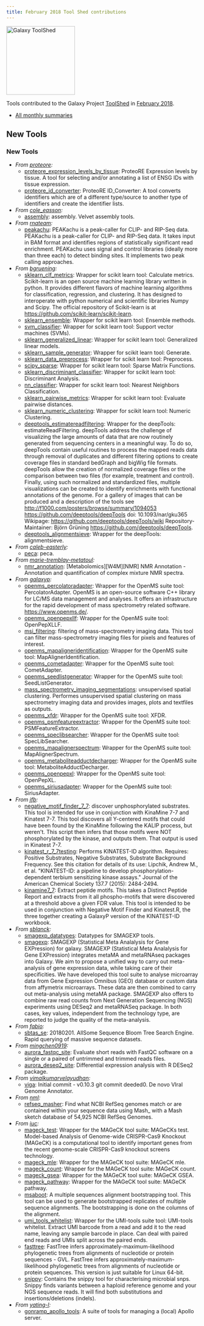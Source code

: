 ```yaml
---
title: February 2018 Tool Shed contributions
---
```


[<img class="float-right" src="/images/galaxy-logos/galaxy-toolshed-300.png" alt="Galaxy ToolShed" width="180">](http://toolshed.g2.bx.psu.edu/)

Tools contributed to the Galaxy Project [ToolShed](http://toolshed.g2.bx.psu.edu/) in [February 2018](/galaxy-updates/2018-03/).

* [All monthly summaries](/toolshed/contributions/)

## New Tools

### New Tools

* *From [proteore](https://toolshed.g2.bx.psu.edu/view/proteore):*
   * [proteore_expression_levels_by_tissue](https://toolshed.g2.bx.psu.edu/view/proteore/proteore_expression_levels_by_tissue):  ProteoRE Expression levels by tissue. A tool for selecting and/or annotating a list of ENSG IDs with tissue expression.
   * [proteore_id_converter](https://toolshed.g2.bx.psu.edu/view/proteore/proteore_id_converter):  ProteoRE ID_Converter: A tool converts identifiers which are of a different type/source to another type of identifiers and create the identifier lists.
* *From [cole_easson](https://toolshed.g2.bx.psu.edu/view/cole_easson):*
   * [assembly](https://toolshed.g2.bx.psu.edu/view/cole_easson/assembly):  assembly. Velvet assembly tools.
* *From [rnateam](https://toolshed.g2.bx.psu.edu/view/rnateam):*
   * [peakachu](https://toolshed.g2.bx.psu.edu/view/rnateam/peakachu):  PEAKachu is a peak-caller for CLIP- and RIP-Seq data. PEAKachu is a peak-caller for CLIP- and RIP-Seq data. It takes input in BAM format and identifies regions of statistically significant read enrichment.  PEAKachu uses signal and control libraries (ideally more than three each) to detect binding sites. It implements two peak calling approaches.
* *From [bgruening](https://toolshed.g2.bx.psu.edu/view/bgruening):*
   * [sklearn_clf_metrics](https://toolshed.g2.bx.psu.edu/view/bgruening/sklearn_clf_metrics):  Wrapper for scikit learn tool: Calculate metrics. Scikit-learn is an open source machine learning library written in python.  It provides different flavors of machine learning algorithms for classification,  regression, and clustering. It has designed to interoperate with python numerical  and scientific libraries Numpy and Scipy.    The official repository of Scikit-learn is at https://github.com/scikit-learn/scikit-learn.
   * [sklearn_ensemble](https://toolshed.g2.bx.psu.edu/view/bgruening/sklearn_ensemble):  Wrapper for scikit learn tool: Ensemble methods.
   * [svm_classifier](https://toolshed.g2.bx.psu.edu/view/bgruening/svm_classifier):  Wrapper for scikit learn tool: Support vector machines (SVMs).
   * [sklearn_generalized_linear](https://toolshed.g2.bx.psu.edu/view/bgruening/sklearn_generalized_linear):  Wrapper for scikit learn tool: Generalized linear models.
   * [sklearn_sample_generator](https://toolshed.g2.bx.psu.edu/view/bgruening/sklearn_sample_generator):  Wrapper for scikit learn tool: Generate.
   * [sklearn_data_preprocess](https://toolshed.g2.bx.psu.edu/view/bgruening/sklearn_data_preprocess):  Wrapper for scikit learn tool: Preprocess.
   * [scipy_sparse](https://toolshed.g2.bx.psu.edu/view/bgruening/scipy_sparse):  Wrapper for scikit learn tool: Sparse Matrix Functions.
   * [sklearn_discriminant_classifier](https://toolshed.g2.bx.psu.edu/view/bgruening/sklearn_discriminant_classifier):  Wrapper for scikit learn tool: Discriminant Analysis.
   * [nn_classifier](https://toolshed.g2.bx.psu.edu/view/bgruening/nn_classifier):  Wrapper for scikit learn tool: Nearest Neighbors Classification.
   * [sklearn_pairwise_metrics](https://toolshed.g2.bx.psu.edu/view/bgruening/sklearn_pairwise_metrics):  Wrapper for scikit learn tool: Evaluate pairwise distances.
   * [sklearn_numeric_clustering](https://toolshed.g2.bx.psu.edu/view/bgruening/sklearn_numeric_clustering):  Wrapper for scikit learn tool: Numeric Clustering.
   * [deeptools_estimatereadfiltering](https://toolshed.g2.bx.psu.edu/view/bgruening/deeptools_estimatereadfiltering):  Wrapper for the deepTools: estimateReadFiltering. deepTools address the challenge of visualizing the large amounts of data that  are now routinely generated from sequencing centers in a meaningful way. To do so,  deepTools contain useful routines to process the mapped reads data through removal of  duplicates and different filtering options to create coverage files in standard  bedGraph and bigWig file formats. deepTools allow the creation of normalized  coverage files or the comparison between two files (for example, treatment and control).    Finally, using such normalized and standardized files, multiple visualizations can be  created to identify enrichments with functional annotations of the genome.  For a gallery of images that can be produced and a description of the tools see http://f1000.com/posters/browse/summary/1094053    https://github.com/deeptools/deepTools  doi: 10.1093/nar/gku365  Wikipage: https://github.com/deeptools/deepTools/wiki    Repository-Maintainer: Björn Grüning    https://github.com/deeptools/deepTools.
   * [deeptools_alignmentsieve](https://toolshed.g2.bx.psu.edu/view/bgruening/deeptools_alignmentsieve):  Wrapper for the deepTools: alignmentsieve.
* *From [caleb-easterly](https://toolshed.g2.bx.psu.edu/view/caleb-easterly):*
   * [peca](https://toolshed.g2.bx.psu.edu/view/caleb-easterly/peca):  peca.
* *From [marie-tremblay-metatoul](https://toolshed.g2.bx.psu.edu/view/marie-tremblay-metatoul):*
   * [nmr_annotation](https://toolshed.g2.bx.psu.edu/view/marie-tremblay-metatoul/nmr_annotation):  [Metabolomics][W4M][NMR] NMR Annotation - Annotation and quantification of complex mixture NMR spectra.
* *From [galaxyp](https://toolshed.g2.bx.psu.edu/view/galaxyp):*
   * [openms_percolatoradapter](https://toolshed.g2.bx.psu.edu/view/galaxyp/openms_percolatoradapter):  Wrapper for the OpenMS suite tool: PercolatorAdapter. OpenMS is an open-source software C++ library for LC/MS data management and analyses. It offers an infrastructure for the rapid development of mass spectrometry related software.  https://www.openms.de/.
   * [openms_openpepxllf](https://toolshed.g2.bx.psu.edu/view/galaxyp/openms_openpepxllf):  Wrapper for the OpenMS suite tool: OpenPepXLLF.
   * [msi_filtering](https://toolshed.g2.bx.psu.edu/view/galaxyp/msi_filtering):  filtering of mass-spectrometry imaging data. This tool can filter mass-spectrometry imaging files for pixels and features of interest.
   * [openms_mapaligneridentification](https://toolshed.g2.bx.psu.edu/view/galaxyp/openms_mapaligneridentification):  Wrapper for the OpenMS suite tool: MapAlignerIdentification.
   * [openms_cometadapter](https://toolshed.g2.bx.psu.edu/view/galaxyp/openms_cometadapter):  Wrapper for the OpenMS suite tool: CometAdapter.
   * [openms_seedlistgenerator](https://toolshed.g2.bx.psu.edu/view/galaxyp/openms_seedlistgenerator):  Wrapper for the OpenMS suite tool: SeedListGenerator.
   * [mass_spectrometry_imaging_segmentations](https://toolshed.g2.bx.psu.edu/view/galaxyp/mass_spectrometry_imaging_segmentations):  unsupervised spatial clustering. Performes unsupervised spatial clustering on mass spectrometry imaging data and provides images, plots and textfiles as outputs.
   * [openms_xfdr](https://toolshed.g2.bx.psu.edu/view/galaxyp/openms_xfdr):  Wrapper for the OpenMS suite tool: XFDR.
   * [openms_psmfeatureextractor](https://toolshed.g2.bx.psu.edu/view/galaxyp/openms_psmfeatureextractor):  Wrapper for the OpenMS suite tool: PSMFeatureExtractor.
   * [openms_speclibsearcher](https://toolshed.g2.bx.psu.edu/view/galaxyp/openms_speclibsearcher):  Wrapper for the OpenMS suite tool: SpecLibSearcher.
   * [openms_mapalignerspectrum](https://toolshed.g2.bx.psu.edu/view/galaxyp/openms_mapalignerspectrum):  Wrapper for the OpenMS suite tool: MapAlignerSpectrum.
   * [openms_metaboliteadductdecharger](https://toolshed.g2.bx.psu.edu/view/galaxyp/openms_metaboliteadductdecharger):  Wrapper for the OpenMS suite tool: MetaboliteAdductDecharger.
   * [openms_openpepxl](https://toolshed.g2.bx.psu.edu/view/galaxyp/openms_openpepxl):  Wrapper for the OpenMS suite tool: OpenPepXL.
   * [openms_siriusadapter](https://toolshed.g2.bx.psu.edu/view/galaxyp/openms_siriusadapter):  Wrapper for the OpenMS suite tool: SiriusAdapter.
* *From [jfb](https://toolshed.g2.bx.psu.edu/view/jfb):*
   * [negative_motif_finder_7_7](https://toolshed.g2.bx.psu.edu/view/jfb/negative_motif_finder_7_7):  discover unphosphorylated substrates. This tool is intended for use in conjunction with KinaMine 7-7 and Kinatest 7-7.  This tool discovers all Y-centered motifs that could have been found by the KinaMine following the KALIP process, but weren't.  This script then infers that those motifs were NOT phosphorylated by the kinase, and outputs them.  That output is used in Kinatest 7-7.
   * [kinatest_r_7_7testing](https://toolshed.g2.bx.psu.edu/view/jfb/kinatest_r_7_7testing):  Performs KINATEST-ID algorithm. Requires: Positive Substrates, Negative Substrates, Substrate Background Frequency.  See this citation for details of its use: Lipchik, Andrew M., et al. "KINATEST-ID: a pipeline to develop phosphorylation-dependent terbium sensitizing kinase assays." Journal of the American Chemical Society 137.7 (2015): 2484-2494.
   * [kinamine7_7](https://toolshed.g2.bx.psu.edu/view/jfb/kinamine7_7):  Extract peptide motifs. This takes a Distinct Peptide Report and extracts from it all phospho-motifs that were discovered at a threshold above a given FDR value.  This tool is intended to be used in conjunction with Negative Motif Finder and Kinatest.R, the three together creating a GalaxyP version of the KINATEST-ID workbook.
* *From [sblanck](https://toolshed.g2.bx.psu.edu/view/sblanck):*
   * [smagexp_datatypes](https://toolshed.g2.bx.psu.edu/view/sblanck/smagexp_datatypes):  Datatypes for SMAGEXP tools.
   * [smagexp](https://toolshed.g2.bx.psu.edu/view/sblanck/smagexp):  SMAGEXP (Statistical Meta Analalysis for Gene EXPression) for galaxy. SMAGEXP (Statistical Meta Analalysis for Gene EXPression) integrates metaMA and metaRNAseq packages into Galaxy. We aim to propose a unified way to carry out meta-analysis of gene expression data, while taking care of their specificities.  We have developed this tool suite to analyse microarray data from Gene Expression Omnibus (GEO) database or custom data from affymetrix microarrays. These data are then combined to carry out meta-analysis using metaMA package. SMAGEXP also offers to combine raw read counts from Next Generation Sequencing (NGS) experiments using DESeq2 and metaRNASeq package. In both cases, key values, independent from the technology type, are reported to judge the quality of the meta-analysis.
* *From [fabio](https://toolshed.g2.bx.psu.edu/view/fabio):*
   * [sbtas_se](https://toolshed.g2.bx.psu.edu/view/fabio/sbtas_se): 20180201. AllSome Sequence Bloom Tree Search Engine. Rapid querying of massive sequence datasets.
* *From [mingchen0919](https://toolshed.g2.bx.psu.edu/view/mingchen0919):*
   * [aurora_fastqc_site](https://toolshed.g2.bx.psu.edu/view/mingchen0919/aurora_fastqc_site):  Evaluate short reads with FastQC software on a single or a paired of untrimmed and trimmed reads files.
   * [aurora_deseq2_site](https://toolshed.g2.bx.psu.edu/view/mingchen0919/aurora_deseq2_site):  Differential expression analysis with R DESeq2 package.
* *From [vimalkumarvelayudhan](https://toolshed.g2.bx.psu.edu/view/vimalkumarvelayudhan):*
   * [viga](https://toolshed.g2.bx.psu.edu/view/vimalkumarvelayudhan/viga): Initial commit - v0.10.3 git commit deeded0. De novo VIral Genome Annotator.
* *From [nml](https://toolshed.g2.bx.psu.edu/view/nml):*
   * [refseq_masher](https://toolshed.g2.bx.psu.edu/view/nml/refseq_masher):  Find what NCBI RefSeq genomes match or are contained within your sequence data using Mash_ with a Mash sketch database of 54,925 NCBI RefSeq Genomes.
* *From [iuc](https://toolshed.g2.bx.psu.edu/view/iuc):*
   * [mageck_test](https://toolshed.g2.bx.psu.edu/view/iuc/mageck_test):  Wrapper for the MAGeCK tool suite: MAGeCKs test. Model-based Analysis of Genome-wide CRISPR-Cas9 Knockout (MAGeCK) is a computational tool to identify  important genes from the recent genome-scale CRISPR-Cas9 knockout screens technology.
   * [mageck_mle](https://toolshed.g2.bx.psu.edu/view/iuc/mageck_mle):  Wrapper for the MAGeCK tool suite: MAGeCK mle.
   * [mageck_count](https://toolshed.g2.bx.psu.edu/view/iuc/mageck_count):  Wrapper for the MAGeCK tool suite: MAGeCK count.
   * [mageck_gsea](https://toolshed.g2.bx.psu.edu/view/iuc/mageck_gsea):  Wrapper for the MAGeCK tool suite: MAGeCK GSEA.
   * [mageck_pathway](https://toolshed.g2.bx.psu.edu/view/iuc/mageck_pathway):  Wrapper for the MAGeCK tool suite: MAGeCK pathway.
   * [msaboot](https://toolshed.g2.bx.psu.edu/view/iuc/msaboot):  A multiple sequences alignment bootstrapping tool. This tool can be used to generate bootstrapped replicates of multiple sequence alignments. The bootstrapping is done on the columns of the alignment.
   * [umi_tools_whitelist](https://toolshed.g2.bx.psu.edu/view/iuc/umi_tools_whitelist):  Wrapper for the UMI-tools suite tool: UMI-tools whitelist. Extract UMI barcode from a read and add it to the read name, leaving  any sample barcode in place. Can deal with paired end reads and UMIs  split across the paired ends.
   * [fasttree](https://toolshed.g2.bx.psu.edu/view/iuc/fasttree):  FastTree infers approximately-maximum-likelihood phylogenetic trees from alignments of nucleotide or protein sequences - GVL. FastTree infers approximately-maximum-likelihood phylogenetic trees from alignments of nucleotide or protein sequences. This version is just suitable for Linux 64-bit.
   * [snippy](https://toolshed.g2.bx.psu.edu/view/iuc/snippy):  Contains the snippy tool for characterising microbial snps. Snippy finds variants between a haploid reference genome and your NGS sequence reads. It will find both substitutions and insertions/deletions (indels).
* *From [yating-l](https://toolshed.g2.bx.psu.edu/view/yating-l):*
   * [gonramp_apollo_tools](https://toolshed.g2.bx.psu.edu/view/yating-l/gonramp_apollo_tools):  A suite of tools for managing a (local) Apollo server.
